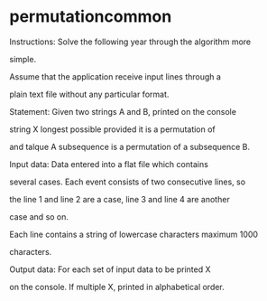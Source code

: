# permutationcommon
Instructions: Solve the following year through the algorithm more

simple.

Assume that the application receive input lines through a

plain text file without any particular format.

Statement: Given two strings A and B, printed on the console

string X longest possible provided it is a permutation of

and talque A subsequence is a permutation of a subsequence B.

Input data: Data entered into a flat file which contains

several cases. Each event consists of two consecutive lines, so

the line 1 and line 2 are a case, line 3 and line 4 are another

case and so on.

Each line contains a string of lowercase characters maximum 1000

characters.

Output data: For each set of input data to be printed X

on the console. If multiple X, printed in alphabetical order.